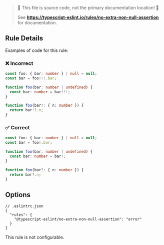 > 🛑 This file is source code, not the primary documentation location! 🛑
>
> See **https://typescript-eslint.io/rules/no-extra-non-null-assertion** for documentation.

## Rule Details

Examples of code for this rule:

<!--tabs-->

### ❌ Incorrect

```ts
const foo: { bar: number } | null = null;
const bar = foo!!!.bar;
```

```ts
function foo(bar: number | undefined) {
  const bar: number = bar!!!;
}
```

```ts
function foo(bar?: { n: number }) {
  return bar!?.n;
}
```

### ✅ Correct

```ts
const foo: { bar: number } | null = null;
const bar = foo!.bar;
```

```ts
function foo(bar: number | undefined) {
  const bar: number = bar!;
}
```

```ts
function foo(bar?: { n: number }) {
  return bar?.n;
}
```

## Options

```jsonc
// .eslintrc.json
{
  "rules": {
    "@typescript-eslint/no-extra-non-null-assertion": "error"
  }
}
```

This rule is not configurable.
